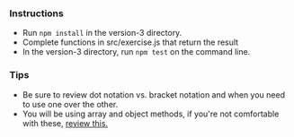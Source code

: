 ### Instructions
- Run `npm install` in the version-3 directory.
- Complete functions in src/exercise.js that return the result
- In the version-3 directory, run ```npm test``` on the command line.

### Tips
* Be sure to review dot notation vs. bracket notation and when you need to use one over the other.
* You will be using array and object methods, if you're not comfortable with these, [review this.](https://github.com/robhaj/js-array-and-string-manipulation)
